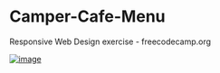 # Camper-Cafe-Menu
Responsive Web Design exercise - freecodecamp.org

<a href="https://rodrigofelga.github.io/Camper-Cafe-Menu/" target="_blank">![image](https://user-images.githubusercontent.com/54859866/202303843-b7bf327e-87df-4d12-b57c-53082ae6575f.png)</a>
